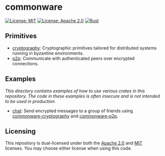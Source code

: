 # commonware 

[![License: MIT](https://img.shields.io/badge/License-MIT-yellow.svg)](./LICENSE-MIT)
[![License: Apache 2.0](https://img.shields.io/badge/License-Apache%202.0-blue.svg)](./LICENSE-APACHE)
[![Rust](https://github.com/commonwarexyz/monorepo/actions/workflows/rust.yml/badge.svg)](https://github.com/commonwarexyz/monorepo/actions/workflows/rust.yml)

## Primitives 

* [cryptography](./cryptography/README.md): Cryptographic primitives tailored for distributed systems running in byzantine environments.
* [p2p](./p2p/README.md): Communicate with authenticated peers over encrypted connections. 

## Examples

_This directory contains examples of how to use various crates in this repository. The code in these examples is often insecure and is not intended to be used in production._

* [chat](./examples/chat/README.md): Send encrypted messages to a group of friends using [commonware-cryptography](https://crates.io/crates/commonware-cryptography) and [commonware-p2p](https://crates.io/crates/commonware-p2p). 

## Licensing

This repository is dual-licensed under both the [Apache 2.0](./LICENSE-APACHE) and [MIT](./LICENSE-MIT) licenses. You may choose either license when using this code.